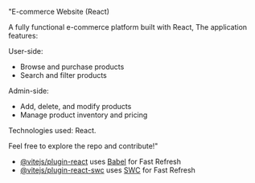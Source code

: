 "E-commerce Website (React)

A fully functional e-commerce platform built with React, The application features:

User-side:

- Browse and purchase products
- Search and filter products

Admin-side:

- Add, delete, and modify products
- Manage product inventory and pricing

Technologies used: React.

Feel free to explore the repo and contribute!"

- [@vitejs/plugin-react](https://github.com/vitejs/vite-plugin-react/blob/main/packages/plugin-react/README.md) uses [Babel](https://babeljs.io/) for Fast Refresh
- [@vitejs/plugin-react-swc](https://github.com/vitejs/vite-plugin-react-swc) uses [SWC](https://swc.rs/) for Fast Refresh
